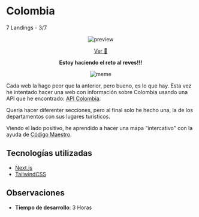 # Colombia

7 Landings - 3/7

<center>

![preview](https://i.imgur.com/8GLbLHw.png)

[Ver 👀](https://colombia-rosy.vercel.app/)

**Estoy haciendo el reto al reves!!!** 

![meme](https://i.gifer.com/3oZx.gif)

</center>

Cada web la hago peor que la anterior, pero bueno, es lo que hay. Esta vez he intentado hacer una web con información sobre Colombia usando una API que he encontrado: [API Colombia](https://api-colombia.com/).

Queria hacer diferenter secciones, pero al final solo he hecho una, la de los departamentos con sus lugares turisticos.

Viendo el lado positivo, he aprendido a hacer una mapa "intercativo" con la ayuda de [Código Maestro](https://youtu.be/Q0l2OOnpvvQ?si=Rwk-LiQhuvh8hJLo).

## Tecnologías utilizadas

- [Next.js](https://nextjs.org/)
- [TailwindCSS](https://tailwindcss.com/)

## Observaciones

- **Tiempo de desarrollo**: 3 Horas